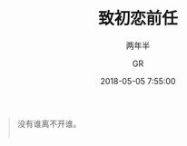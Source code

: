 ﻿---
layout:     post
title:      "致初恋前任"
subtitle:   "两年半"
date:       2018-05-05 7:55:00
author:     "GR"
header-img: "img/post-bg-myLove.jpg"
tags:
    - 恋爱
    -
    - 
---

> 没有谁离不开谁。<br><br>
> 

